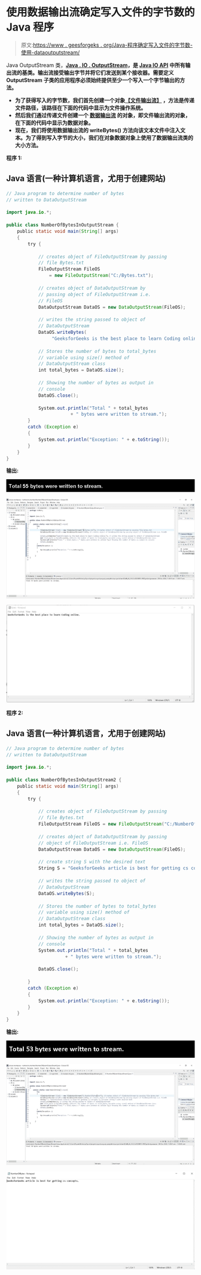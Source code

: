 # 使用数据输出流确定写入文件的字节数的 Java 程序

> 原文:[https://www . geesforgeks . org/Java-程序确定写入文件的字节数-使用-dataoutputstream/](https://www.geeksforgeeks.org/java-program-to-determine-number-of-bytes-written-to-file-using-dataoutputstream/)

Java OutputStream 类，**[**Java . IO . OutputStream**](https://www.geeksforgeeks.org/java-io-outputstream-class-java/)，是 [**Java IO API**](https://www.geeksforgeeks.org/java-io-packag/) 中所有输出流的基类。输出流接受输出字节并将它们发送到某个接收器。需要定义 OutputStream 子类的应用程序必须始终提供至少一个写入一个字节输出的方法。**

*   **为了获得写入的字节数，我们首先创建一个对象[**【文件输出流】**](https://www.geeksforgeeks.org/fileoutputstream-in-java/) ，方法是传递文件路径，该路径在下面的代码中显示为文件操作系统。**
*   **然后我们通过传递文件创建一个 [**数据输出流**](https://www.geeksforgeeks.org/dataoutputstream-in-java/) 的对象，即文件输出流的对象，在下面的代码中显示为数据对象。**
*   **现在，我们将使用数据输出流的 **writeBytes()** 方法向该文本文件中注入文本。为了得到写入字节的大小，我们在对象数据对象上使用了数据输出流类的大小方法。**

****程序 1:****

## **Java 语言(一种计算机语言，尤用于创建网站)**

```java
// Java program to determine number of bytes
// written to DataOutputStream

import java.io.*;

public class NumberOfBytesInOutputStream {
    public static void main(String[] args)
    {
        try {

            // creates object of FileOutputStream by passing
            // file Bytes.txt
            FileOutputStream FileOS
                = new FileOutputStream("C:/Bytes.txt");

            // creates object of DataOutputStream by
            // passing object of FileOutputStream i.e.
            // FileOS
            DataOutputStream DataOS = new DataOutputStream(FileOS);

            // writes the string passed to object of
            // DataOutputStream
            DataOS.writeBytes(
                 "GeeksforGeeks is the best place to learn Coding online.");

            // Stores the number of bytes to total_bytes
            // variable using size() method of
            // DataOutputStream class
            int total_bytes = DataOS.size();

            // Showing the number of bytes as output in
            // console
            DataOS.close();

            System.out.println("Total " + total_bytes
                        + " bytes were written to stream.");
        }
        catch (Exception e) 
        {
            System.out.println("Exception: " + e.toString());
        }
    }
}
```

****输出:****

**![](img/2fe5d4e7c53a9b4b495f287c4126fd9b.png)**

**![](img/021dbd39f7d9006aeca8455268d9233c.png)**

**![](img/545e7517bf5e27dd4d77d0d02aa451fa.png)**

****程序 2:****

## **Java 语言(一种计算机语言，尤用于创建网站)**

```java
// Java program to determine number of bytes
// written to DataOutputStream

import java.io.*;

public class NumberOfBytesInOutputStream2 {
    public static void main(String[] args)
    {
        try {

            // creates object of FileOutputStream by passing
            // file Bytes.txt
            FileOutputStream FileOS = new FileOutputStream("C:/NumberOfBytes.txt");

            // creates object of DataOutputStream by passing
            // object of FileOutputStream i.e. FileOS
            DataOutputStream DataOS = new DataOutputStream(FileOS);

            // create string S with the desired text
            String S = "GeeksforGeeks article is best for getting cs concepts.";

            // writes the string passed to object of
            // DataOutputStream
            DataOS.writeBytes(S);

            // Stores the number of bytes to total_bytes
            // variable using size() method of
            // DataOutputStream class
            int total_bytes = DataOS.size();

            // Showing the number of bytes as output in
            // console
            System.out.println("Total " + total_bytes
                      + " bytes were written to stream.");

            DataOS.close();

        }
        catch (Exception e) 
        {
            System.out.println("Exception: " + e.toString());
        }
    }
}
```

****输出:****

**![](img/10166d1fba46b343a63f241240847df5.png)**

**![](img/f5dcd319dfc374aa61fac08e08a17704.png)**

**![](img/0f87e0a016d9ace09bd0855ef7ae866d.png)**